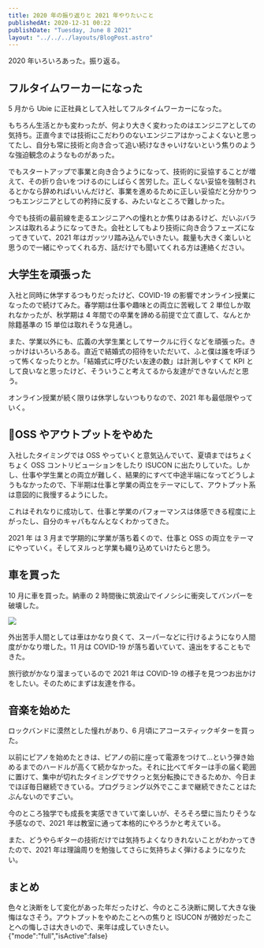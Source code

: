 ```yaml
---
title: 2020 年の振り返りと 2021 年やりたいこと
publishedAt: 2020-12-31 00:22
publishDate: "Tuesday, June 8 2021"
layout: "../../../layouts/BlogPost.astro"
---
```


2020 年いろいろあった。振り返る。

## フルタイムワーカーになった

5 月から Ubie に正社員として入社してフルタイムワーカーになった。

もちろん生活とかも変わったが、何より大きく変わったのはエンジニアとしての気持ち。正直今までは技術にこだわりのないエンジニアはかっこよくないと思ってたし、自分も常に技術と向き合って追い続けなきゃいけないという焦りのような強迫観念のようなものがあった。

でもスタートアップで事業と向き合うようになって、技術的に妥協することが増えて、その折り合いをつけるのにしばらく苦労した。正しくない妥協を強制されるとかなら辞めればいいんだけど、事業を進めるために正しい妥協だと分かりつつもエンジニアとしての矜持に反する、みたいなところで難しかった。

今でも技術の最前線を走るエンジニアへの憧れとか焦りはあるけど、だいぶバランスは取れるようになってきた。会社としてもより技術に向き合うフェーズになってきていて、2021 年はガッツリ踏み込んでいきたい。裁量も大きく楽しいと思うので一緒にやってくれる方、話だけでも聞いてくれる方は連絡ください。

## 大学生を頑張った

入社と同時に休学するつもりだったけど、COVID-19 の影響でオンライン授業になったので続けてみた。春学期は仕事や趣味との両立に苦戦して 2 単位しか取れなかったが、秋学期は 4 年間での卒業を諦める前提で立て直して、なんとか除籍基準の 15 単位は取れそうな見通し。

また、学業以外にも、広義の大学生業としてサークルに行くなどを頑張った。きっかけはいろいろある。直近で結婚式の招待をいただいて、ふと僕は誰を呼ぼうって怖くなったりとか。「結婚式に呼びたい友達の数」は計測しやすくて KPI として良いなと思ったけど、そういうこと考えてるから友達ができないんだと思う。

オンライン授業が続く限りは休学しないつもりなので、2021 年も最低限やっていく。

## OSS やアウトプットをやめた

入社したタイミングでは OSS やっていくと意気込んでいて、夏頃まではちょくちょく OSS コントリビューションをしたり ISUCON に出たりしていた。しかし、仕事や学生業との両立が難しく、結果的にすべて中途半端になってどうしようもなかったので、下半期は仕事と学業の両立をテーマにして、アウトプット系は意図的に我慢するようにした。

これはそれなりに成功して、仕事と学業のパフォーマンスは体感できる程度に上がったし、自分のキャパもなんとなくわかってきた。

2021 年 は 3 月まで学期的に学業が落ち着くので、仕事と OSS の両立をテーマにやっていく。そしてヌルっと学業も織り込めていけたらと思う。

## 車を買った

10 月に車を買った。納車の 2 時間後に筑波山でイノシシに衝突してバンパーを破壊した。

![](https://i.gyazo.com/thumb/1000/c65ad5ca60e3f38858ce5b2c55c75465-png.jpg)

外出苦手人間としては車はかなり良くて、スーパーなどに行けるようになり人間度がかなり増した。11 月は COVID-19 が落ち着いていて、遠出をすることもできた。

旅行欲がかなり溜まっているので 2021 年は COVID-19 の様子を見つつお出かけをしたい。そのためにまずは友達を作る。

## 音楽を始めた

ロックバンドに漠然とした憧れがあり、6 月頃にアコースティックギターを買った。

以前にピアノを始めたときは、ピアノの前に座って電源をつけて...という弾き始めるまでのハードルが高くて続かなかった。それに比べてギターは手の届く範囲に置けて、集中が切れたタイミングでサクっと気分転換にできるためか、今日までほぼ毎日継続できている。プログラミング以外でここまで継続できたことはたぶんないのですごい。

今のところ独学でも成長を実感できていて楽しいが、そろそろ壁に当たりそうな予感なので、2021 年は教室に通って本格的にやろうかと考えている。

また、どうやらギターの技術だけでは気持ちよくなりきれないことがわかってきたので、2021 年は理論周りを勉強してさらに気持ちよく弾けるようになりたい。

## まとめ

色々と決断をして変化があった年だったけど、今のところ決断に関して大きな後悔はなさそう。アウトプットをやめたことへの焦りと ISUCON が微妙だったことへの悔しさは大きいので、来年は成していきたい。
{"mode":"full","isActive":false}
